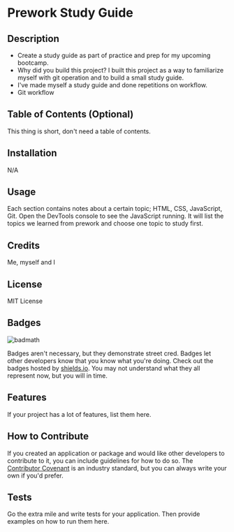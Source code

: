 # Prework Study Guide

## Description

- Create a study guide as part of practice and prep for my upcoming bootcamp.
- Why did you build this project? I built this project as a way to familiarize myself with git operation and to build a small study guide.
- I've made myself a study guide and done repetitions on workflow.
- Git workflow

## Table of Contents (Optional)

This thing is short, don't need a table of contents. 
## Installation

N/A

## Usage

Each section contains notes about a certain topic; HTML, CSS, JavaScript, Git. Open the DevTools console to see the JavaScript running. It will list the topics we learned from prework and choose one topic to study first.

## Credits

Me, myself and I
## License

MIT License
## Badges

![badmath](https://img.shields.io/github/languages/top/nielsenjared/badmath)

Badges aren't necessary, but they demonstrate street cred. Badges let other developers know that you know what you're doing. Check out the badges hosted by [shields.io](https://shields.io/). You may not understand what they all represent now, but you will in time.

## Features

If your project has a lot of features, list them here.

## How to Contribute

If you created an application or package and would like other developers to contribute to it, you can include guidelines for how to do so. The [Contributor Covenant](https://www.contributor-covenant.org/) is an industry standard, but you can always write your own if you'd prefer.

## Tests

Go the extra mile and write tests for your application. Then provide examples on how to run them here.